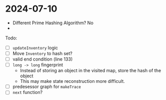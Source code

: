 # 2024-07-10
- Different Prime Hashing Algorithm? No
- 
Todo:
- [ ] `updateInventory` logic
- [ ] Move `Inventory` to hash set?
- [ ] valid end condition (line 133)
- [ ] `long -> long` fingerprint
    - Instead of storing an object in the visited map, store the hash of the object
    - This may make state reconstruction more difficult.
- [ ] predesessor graph for `makeTrace`
- [ ] `next` function?
